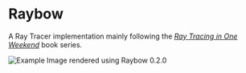 # Raybow

A Ray Tracer implementation mainly following the [_Ray Tracing in One Weekend_](https://raytracing.github.io/) book series.

![Example Image rendered using Raybow 0.2.0](https://static.lukaskarsten.de/raybow-0_2_0.png)

